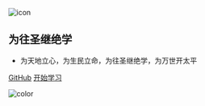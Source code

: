 ![icon](https://cdn.jsdelivr.net/gh/wugenqiang/StaticRepo/images/icon.png)

## 为往圣继绝学

- 为天地立心，为生民立命，为往圣继绝学，为万世开太平


[GitHub](https://gitee.com/aohanhongzhi/study)
[开始学习](README.md)



<!-- 背景色 -->
![color](#fff)



